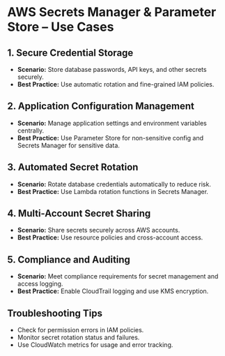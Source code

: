 # AWS Secrets Manager & Parameter Store – Use Cases

## 1. Secure Credential Storage
- **Scenario:** Store database passwords, API keys, and other secrets securely.
- **Best Practice:** Use automatic rotation and fine-grained IAM policies.

## 2. Application Configuration Management
- **Scenario:** Manage application settings and environment variables centrally.
- **Best Practice:** Use Parameter Store for non-sensitive config and Secrets Manager for sensitive data.

## 3. Automated Secret Rotation
- **Scenario:** Rotate database credentials automatically to reduce risk.
- **Best Practice:** Use Lambda rotation functions in Secrets Manager.

## 4. Multi-Account Secret Sharing
- **Scenario:** Share secrets securely across AWS accounts.
- **Best Practice:** Use resource policies and cross-account access.

## 5. Compliance and Auditing
- **Scenario:** Meet compliance requirements for secret management and access logging.
- **Best Practice:** Enable CloudTrail logging and use KMS encryption.

## Troubleshooting Tips
- Check for permission errors in IAM policies.
- Monitor secret rotation status and failures.
- Use CloudWatch metrics for usage and error tracking.
